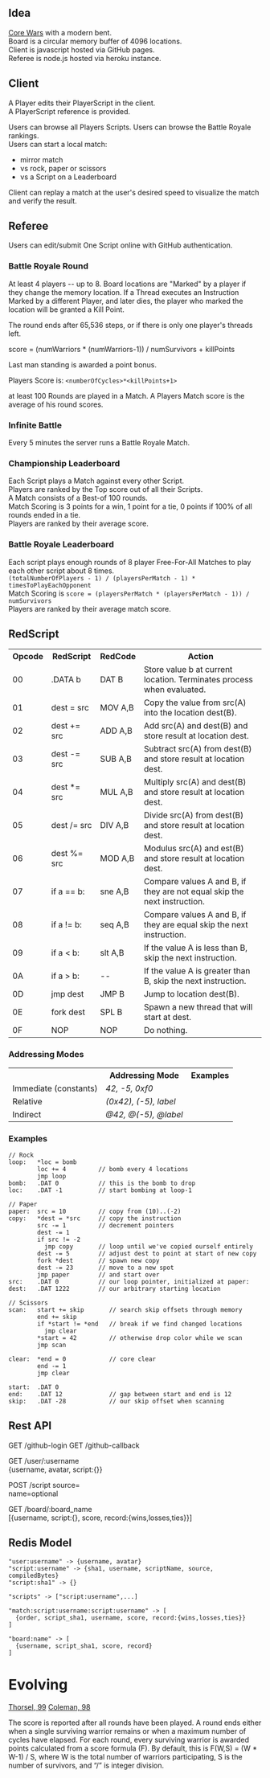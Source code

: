 ## Idea

[Core Wars](http://corewar.co.uk/cwg.txt) with a modern bent.  
Board is a circular memory buffer of 4096 locations.  
Client is javascript hosted via GitHub pages.  
Referee is node.js hosted via heroku instance.  

## Client

A Player edits their PlayerScript in the client.  
A PlayerScript reference is provided.  

Users can browse all Players Scripts.
Users can browse the Battle Royale rankings.  
Users can start a local match:
  - mirror match
  - vs rock, paper or scissors
  - vs a Script on a Leaderboard

Client can replay a match at the user's desired speed to visualize the match and verify the result.

## Referee

Users can edit/submit One Script online with GitHub authentication.  


### Battle Royale Round

At least 4 players -- up to 8.
Board locations are "Marked" by a player if they change the memory location.
If a Thread executes an Instruction Marked by a different Player, and later dies, the player who marked the location will be granted a Kill Point.

The round ends after 65,536 steps, or if there is only one player's threads left.


score = (numWarriors * (numWarriors-1)) / numSurvivors + killPoints

Last man standing is awarded a point bonus.

Players Score is: ```<numberOfCycles>*<killPoints+1>```

at least 100 Rounds are played in a Match.
A Players Match score is the average of his round scores.


### Infinite Battle

Every 5 minutes the server runs a Battle Royale Match.



### Championship Leaderboard

Each Script plays a Match against every other Script.  
Players are ranked by the Top score out of all their Scripts.  
A Match consists of a Best-of 100 rounds.  
Match Scoring is 3 points for a win, 1 point for a tie, 0 points if 100% of all rounds ended in a tie.  
Players are ranked by their average score. 


### Battle Royale Leaderboard

Each script plays enough rounds of 8 player Free-For-All Matches to play each other script about 8 times.  
```(totalNumberOfPlayers - 1) / (playersPerMatch - 1) * timesToPlayEachOpponent```  
Match Scoring is ```score = (playersPerMatch * (playersPerMatch - 1)) / numSurvivors```  
Players are ranked by their average match score.  


## RedScript

<table>
  <tr><th>Opcode</th><th>RedScript</th><th>RedCode</th><th>Action</th></tr>
  <tr>
    <td>00</td>
    <td>.DATA b</td>
    <td>DAT B</td>
    <td>Store value b at current location. Terminates process when evaluated.</td>
  </tr>
  <tr>
    <td>01</td>
    <td>dest = src</td>
    <td>MOV A,B</td>
    <td>Copy the value from src(A) into the location dest(B).</td>
  </tr>
  <tr>
    <td>02</td>
    <td>dest += src</td>
    <td>ADD A,B</td>
    <td>Add src(A) and dest(B) and store result at location dest.</td>
  </tr>
  <tr>
    <td>03</td>
    <td>dest -= src</td>
    <td>SUB A,B</td>
    <td>Subtract src(A) from dest(B) and store result at location dest.</td>
  </tr>
  <tr>
    <td>04</td>
    <td>dest *= src</td>
    <td>MUL A,B</td>
    <td>Multiply src(A) and dest(B) and store result at location dest.</td>
  </tr>
  <tr>
    <td>05</td>
    <td>dest /= src</td>
    <td>DIV A,B</td>
    <td>Divide src(A) from dest(B) and store result at location dest.</td>
  </tr>
  <tr>
    <td>06</td>
    <td>dest %= src</td>
    <td>MOD A,B</td>
    <td>Modulus src(A) and est(B) and store result at location dest.</td>
  </tr>
  <tr>
    <td>07</td>
    <td>if a == b:</td>
    <td>sne A,B</td>
    <td>Compare values A and B, if they are not equal skip the next instruction.</td>
  </tr>
  <tr>
    <td>08</td>
    <td>if a != b:</td>
    <td>seq A,B</td>
    <td>Compare values A and B, if they are equal skip the next instruction.</td>
  </tr>
  <tr>
    <td>09</td>
    <td>if a &lt; b:</td>
    <td>slt A,B</td>
    <td>If the value A is less than B, skip the next instruction.</td>
  </tr>
  <tr>
    <td>0A</td>
    <td>if a > b:</td>
    <td>--</td>
    <td>If the value A is greater than B, skip the next instruction.</td>
  </tr>
  <tr>
    <td>0D</td>
    <td>jmp dest</td>
    <td>JMP B</td>
    <td>Jump to location dest(B).</td>
  </tr>
  <tr>
    <td>0E</td>
    <td>fork dest</td>
    <td>SPL B</td>
    <td>Spawn a new thread that will start at dest.</td>
  </tr>
  <tr>
    <td>0F</td>
    <td>NOP</td>
    <td>NOP</td>
    <td>Do nothing.</td>
  </tr>

</table>

### Addressing Modes

<table>
  <tr><th></th><th>Addressing Mode</th><th>Examples</th></tr>
  <tr>
    <td>Immediate (constants)</td>
    <td><em>42, -5, 0xf0</em></td>
  </tr>
  <tr>
    <td>Relative</td>
    <td><em>(0x42), (-5), label</em></td>
  </tr>
  <tr>
    <td>Indirect</td>
    <td><em>@42, @(-5), @label</em></td>
  </tr>

</table>


### Examples
```
// Rock
loop:   *loc = bomb
        loc += 4         // bomb every 4 locations
        jmp loop
bomb:   .DAT 0           // this is the bomb to drop
loc:    .DAT -1          // start bombing at loop-1
```



```
// Paper
paper:  src = 10         // copy from (10)..(-2)
copy:   *dest = *src     // copy the instruction
        src -= 1         // decrement pointers
        dest -= 1
        if src != -2      
          jmp copy       // loop until we've copied ourself entirely
        dest -= 5        // adjust dest to point at start of new copy
        fork *dest       // spawn new copy
        dest -= 23       // move to a new spot
        jmp paper        // and start over
src:    .DAT 0           // our loop pointer, initialized at paper:
dest:   .DAT 1222        // our arbitrary starting location
```

```
// Scissors
scan:   start += skip       // search skip offsets through memory
        end += skip
        if *start != *end   // break if we find changed locations
          jmp clear
        *start = 42         // otherwise drop color while we scan
        jmp scan

clear:  *end = 0            // core clear
        end -= 1
        jmp clear

start:  .DAT 0
end:    .DAT 12             // gap between start and end is 12
skip:   .DAT -28            // our skip offset when scanning

```





## Rest API

GET /github-login
GET /github-callback

GET /user/:username   
  {username, avatar, script:{}}


POST /script
  source=  
  name=optional


GET /board/:board_name  
  [{username, script:{}, score, record:{wins,losses,ties}}]



## Redis Model

```
"user:username" -> {username, avatar}
"script:username" -> {sha1, username, scriptName, source, compiledBytes}
"script:sha1" -> {}

"scripts" -> ["script:username",...]

"match:script:username:script:username" -> [
  {order, script_sha1, username, score, record:{wins,losses,ties}}
]

"board:name" -> [
  {username, script_sha1, score, record}
]

```



# Evolving

[Thorsel, 99](http://corewar.co.uk/thorsell/paper.htm)
[Coleman, 98](http://www.eecs.tufts.edu/~colemanr/corewars.pdf)

The score is reported after all rounds have been played. A round ends either when a single surviving warrior remains or when a maximum number of cycles have elapsed. For each round, every surviving warrior is awarded points calculated from a score formula (F).
By default, this is F(W,S) = (W * W-1) / S, where W is the total number of warriors participating, S is the number of survivors, and “/” is integer division.
